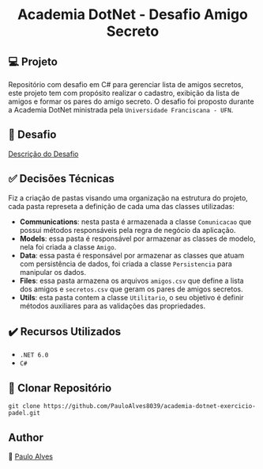 <h1 align="center">Academia DotNet - Desafio Amigo Secreto</h1>

## :computer: Projeto

Repositório com desafio em C# para gerenciar lista de amigos secretos, este projeto tem com propósito realizar o cadastro, exibição da lista de amigos e formar os pares do amigo secreto. O desafio foi proposto durante a Academia DotNet ministrada pela `Universidade Franciscana - UFN`.

## :page_facing_up: Desafio

[Descrição do Desafio](https://github.com/ricardosma/academia_DotNet_5/blob/main/anotacoesAlexandre/aulas.md)

## :white_check_mark: Decisões Técnicas

Fiz a criação de pastas visando uma organização na estrutura do projeto, cada pasta represeta a definição de cada uma das classes utilizadas:

- <b>Communications</b>: nesta pasta é armazenada a classe `Comunicacao` que possui métodos responsáveis pela regra de negócio da aplicação.
- <b>Models</b>: essa pasta é responsável por armazenar as classes de modelo, nela foi criada a classe `Amigo`.
- <b>Data</b>: essa pasta é responsável por armazenar as classes que atuam com persistência de dados, foi criada a classe `Persistencia` para manipular os dados.
- <b>Files</b>: essa pasta armazena os arquivos `amigos.csv` que define a lista dos amigos e `secretos.csv` que geram os pares de amigos secretos.
- <b>Utils</b>: esta pasta contem a classe `Utilitario`, o seu objetivo é definir métodos auxiliares para as validações das propriedades.

## ✔️ Recursos Utilizados

- ``.NET 6.0``
- ``C#``

## :floppy_disk: Clonar Repositório

```git clone https://github.com/PauloAlves8039/academia-dotnet-exercicio-padel.git```

## Author
:boy: [Paulo Alves](https://github.com/PauloAlves8039)
